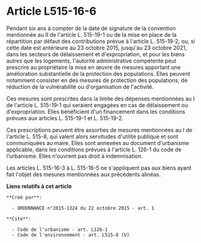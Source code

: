 # Article L515-16-6

Pendant six ans à compter de la date de signature de la convention mentionnée au II de l'article L. 515-19-1 ou de la mise en
place de la répartition par défaut des contributions prévue à l'article L. 515-19-2, ou, si cette date est antérieure au 23
octobre 2015, jusqu'au 23 octobre 2021, dans les secteurs de délaissement et d'expropriation, et pour les biens autres que
les logements, l'autorité administrative compétente peut prescrire au propriétaire la mise en œuvre de mesures apportant une
amélioration substantielle de la protection des populations. Elles peuvent notamment consister en des mesures de protection
des populations, de réduction de la vulnérabilité ou d'organisation de l'activité. 

Ces mesures sont prescrites dans la limite des dépenses mentionnées au I de l'article L. 515-19-1 qui seraient engagées en
cas de délaissement ou d'expropriation. Elles bénéficient d'un financement dans les conditions prévues aux articles L.
515-19-1 et L. 515-19-2. 

Ces prescriptions peuvent être assorties de mesures mentionnées au I de l'article L. 515-8, qui valent alors servitudes
d'utilité publique et sont communiquées au maire. Elles sont annexées au document d'urbanisme applicable, dans les conditions
prévues à l'article L. 126-1 du code de l'urbanisme. Elles n'ouvrent pas droit à indemnisation. 

Les articles L. 515-16-3 à L. 515-16-5 ne s'appliquent pas aux biens ayant fait l'objet des mesures mentionnées aux
précédents alinéas.

**Liens relatifs à cet article**

	**Créé par**:

	  - ORDONNANCE n°2015-1324 du 22 octobre 2015 - art. 1

	**Cite**:

	  - Code de l'urbanisme - art. L126-1
	  - Code de l'environnement - art. L515-8 (V)
